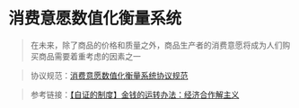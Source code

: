 # 消费意愿数值化衡量系统
> 在未来，除了商品的价格和质量之外，商品生产者的消费意愿将成为人们购买商品需要着重考虑的因素之一  

> 协议规范：[消费意愿数值化衡量系统协议规范](./PROTOCOL.md)  

> 参考链接：[【自证的制度】金钱的运转办法：经济合作解主义](https://www.bilibili.com/video/BV13Z421p79c)  

